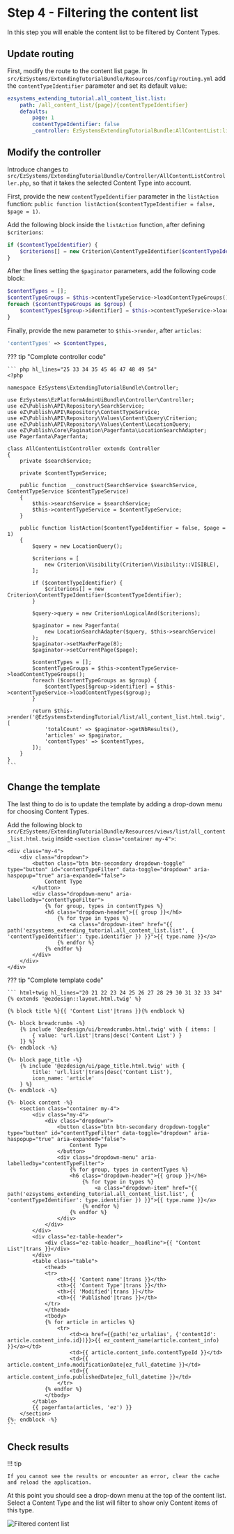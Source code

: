 # Step 4 - Filtering the content list

In this step you will enable the content list to be filtered by Content Types.

## Update routing

First, modify the route to the content list page.
In `src/EzSystems/ExtendingTutorialBundle/Resources/config/routing.yml` add the `contentTypeIdentifier` parameter and set its default value:

``` yml hl_lines="2 5"
ezsystems_extending_tutorial.all_content_list.list:
    path: /all_content_list/{page}/{contentTypeIdentifier}
    defaults:
        page: 1
        contentTypeIdentifier: false
        _controller: EzSystemsExtendingTutorialBundle:AllContentList:list
```

## Modify the controller

Introduce changes to `src/EzSystems/ExtendingTutorialBundle/Controller/AllContentListController.php`, so that it takes the selected Content Type into account.

First, provide the new `contentTypeIdentifier` parameter in the `listAction` function:
`public function listAction($contentTypeIdentifier = false, $page = 1)`.

Add the following block inside the `listAction` function, after defining `$criterions`:

``` php
if ($contentTypeIdentifier) {
    $criterions[] = new Criterion\ContentTypeIdentifier($contentTypeIdentifier);
}
```

After the lines setting the `$paginator` parameters, add the following code block:

``` php
$contentTypes = [];
$contentTypeGroups = $this->contentTypeService->loadContentTypeGroups();
foreach ($contentTypeGroups as $group) {
    $contentTypes[$group->identifier] = $this->contentTypeService->loadContentTypes($group);
}
```

Finally, provide the new parameter to `$this->render`, after `articles`:

``` php
'contentTypes' => $contentTypes,
```

??? tip "Complete controller code"

    ``` php hl_lines="25 33 34 35 45 46 47 48 49 54"
    <?php

    namespace EzSystems\ExtendingTutorialBundle\Controller;

    use EzSystems\EzPlatformAdminUiBundle\Controller\Controller;
    use eZ\Publish\API\Repository\SearchService;
    use eZ\Publish\API\Repository\ContentTypeService;
    use eZ\Publish\API\Repository\Values\Content\Query\Criterion;
    use eZ\Publish\API\Repository\Values\Content\LocationQuery;
    use eZ\Publish\Core\Pagination\Pagerfanta\LocationSearchAdapter;
    use Pagerfanta\Pagerfanta;

    class AllContentListController extends Controller
    {
        private $searchService;

        private $contentTypeService;

        public function __construct(SearchService $searchService, ContentTypeService $contentTypeService)
        {
            $this->searchService = $searchService;
            $this->contentTypeService = $contentTypeService;
        }

        public function listAction($contentTypeIdentifier = false, $page = 1)
        {
            $query = new LocationQuery();

            $criterions = [
                new Criterion\Visibility(Criterion\Visibility::VISIBLE),
            ];

            if ($contentTypeIdentifier) {
                $criterions[] = new Criterion\ContentTypeIdentifier($contentTypeIdentifier);
            }

            $query->query = new Criterion\LogicalAnd($criterions);

            $paginator = new Pagerfanta(
                new LocationSearchAdapter($query, $this->searchService)
            );
            $paginator->setMaxPerPage(8);
            $paginator->setCurrentPage($page);

            $contentTypes = [];
            $contentTypeGroups = $this->contentTypeService->loadContentTypeGroups();
            foreach ($contentTypeGroups as $group) {
                $contentTypes[$group->identifier] = $this->contentTypeService->loadContentTypes($group);
            }

            return $this->render('@EzSystemsExtendingTutorial/list/all_content_list.html.twig', [
                'totalCount' => $paginator->getNbResults(),
                'articles' => $paginator,
                'contentTypes' => $contentTypes,
            ]);
        }
    }
    ```

## Change the template

The last thing to do is to update the template by adding a drop-down menu for choosing Content Types.

Add the following block to `src/EzSystems/ExtendingTutorialBundle/Resources/views/list/all_content_list.html.twig`
inside `<section class="container my-4">`:

``` html+twig
<div class="my-4">
    <div class="dropdown">
        <button class="btn btn-secondary dropdown-toggle" type="button" id="contentTypeFilter" data-toggle="dropdown" aria-haspopup="true" aria-expanded="false">
            Content Type
        </button>
        <div class="dropdown-menu" aria-labelledby="contentTypeFilter">
            {% for group, types in contentTypes %}
            <h6 class="dropdown-header">{{ group }}</h6>
                {% for type in types %}
                    <a class="dropdown-item" href="{{ path('ezsystems_extending_tutorial.all_content_list.list', { 'contentTypeIdentifier': type.identifier }) }}">{{ type.name }}</a>
                {% endfor %}
            {% endfor %}
        </div>
    </div>
</div>
```

??? tip "Complete template code"

    ``` html+twig hl_lines="20 21 22 23 24 25 26 27 28 29 30 31 32 33 34"
    {% extends '@ezdesign::layout.html.twig' %}

    {% block title %}{{ 'Content List'|trans }}{% endblock %}

    {%- block breadcrumbs -%}
        {% include '@ezdesign/ui/breadcrumbs.html.twig' with { items: [
            { value: 'url.list'|trans|desc('Content List') }
        ]} %}
    {%- endblock -%}

    {%- block page_title -%}
        {% include '@ezdesign/ui/page_title.html.twig' with {
            title: 'url.list'|trans|desc('Content List'),
            icon_name: 'article'
        } %}
    {%- endblock -%}

    {%- block content -%}
        <section class="container my-4">
            <div class="my-4">
                <div class="dropdown">
                    <button class="btn btn-secondary dropdown-toggle" type="button" id="contentTypeFilter" data-toggle="dropdown" aria-haspopup="true" aria-expanded="false">
                        Content Type
                    </button>
                    <div class="dropdown-menu" aria-labelledby="contentTypeFilter">
                        {% for group, types in contentTypes %}
                        <h6 class="dropdown-header">{{ group }}</h6>
                            {% for type in types %}
                                <a class="dropdown-item" href="{{ path('ezsystems_extending_tutorial.all_content_list.list', { 'contentTypeIdentifier': type.identifier }) }}">{{ type.name }}</a>
                            {% endfor %}
                        {% endfor %}
                    </div>
                </div>
            </div>
            <div class="ez-table-header">
                <div class="ez-table-header__headline">{{ "Content List"|trans }}</div>
            </div>
            <table class="table">
                <thead>
                <tr>
                    <th>{{ 'Content name'|trans }}</th>
                    <th>{{ 'Content Type'|trans }}</th>
                    <th>{{ 'Modified'|trans }}</th>
                    <th>{{ 'Published'|trans }}</th>
                </tr>
                </thead>
                <tbody>
                {% for article in articles %}
                    <tr>
                        <td><a href={{path('ez_urlalias', {'contentId': article.content_info.id})}}>{{ ez_content_name(article.content_info) }}</a></td>
                        <td>{{ article.content_info.contentTypeId }}</td>
                        <td>{{ article.content_info.modificationDate|ez_full_datetime }}</td>
                        <td>{{ article.content_info.publishedDate|ez_full_datetime }}</td>
                    </tr>
                {% endfor %}
                </tbody>
            </table>
            {{ pagerfanta(articles, 'ez') }}
        </section>
    {%- endblock -%}
    ```

## Check results

!!! tip

    If you cannot see the results or encounter an error, clear the cache and reload the application.

At this point you should see a drop-down menu at the top of the content list.
Select a Content Type and the list will filter to show only Content items of this type.

![Filtered content list](img/content_list_dropdown.png "Filtered content list")
